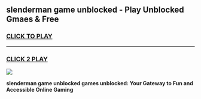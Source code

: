 
## slenderman game unblocked - Play Unblocked Gmaes & Free
<h3>
<a href="https://premium.freeplayer.one?title=slenderman_game_unblocked&ref=19F">CLICK TO PLAY</a></h3>
<hr>

<h3>
<a href="https://premium.freeplayer.one?title=slenderman_game_unblocked&ref=19F">CLICK 2 PLAY</a>
  
</h3>

<a href="https://premium.freeplayer.one?title=slenderman_game_unblocked&ref=19F/"><img src="https://clearcache.store/games.png"></a>


**slenderman game unblocked games unblocked: Your Gateway to Fun and Accessible Online Gaming**
